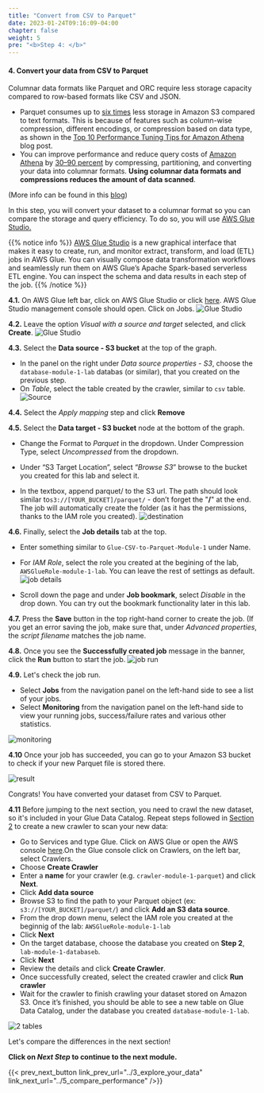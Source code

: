```yaml
---
title: "Convert from CSV to Parquet"
date: 2023-01-24T09:16:09-04:00
chapter: false
weight: 5
pre: "<b>Step 4: </b>"
---
```


#### 4. Convert your data from CSV to Parquet

Columnar data formats like Parquet and ORC require less storage capacity compared to row-based formats like CSV and JSON.

* Parquet consumes up to [six times](https://docs.aws.amazon.com/redshift/latest/dg/r_UNLOAD.html) less storage in Amazon S3 compared to text formats. This is because of features such as column-wise compression, different encodings, or compression based on data type, as shown in the [Top 10 Performance Tuning Tips for Amazon Athena](https://aws.amazon.com/blogs/big-data/top-10-performance-tuning-tips-for-amazon-athena/) blog post.
* You can improve performance and reduce query costs of [Amazon Athena](https://aws.amazon.com/athena/) by [30–90 percent](https://aws.amazon.com/athena/faqs/) by compressing, partitioning, and converting your data into columnar formats. **Using columnar data formats and compressions reduces the amount of data scanned**.

(More info can be found in this [blog](https://aws.amazon.com/blogs/architecture/optimizing-your-aws-infrastructure-for-sustainability-part-ii-storage/))

In this step, you will convert your dataset to a columnar format so you can compare the storage and query efficiency. To do so, you will use [AWS Glue Studio.](https://docs.aws.amazon.com/glue/latest/ug/what-is-glue-studio.html)

{{% notice info %}}
[AWS Glue Studio](https://docs.aws.amazon.com/glue/latest/ug/what-is-glue-studio.html) is a new graphical interface that makes it easy to create, run, and monitor extract, transform, and load (ETL) jobs in AWS Glue. You can visually compose data transformation workflows and seamlessly run them on AWS Glue’s Apache Spark-based serverless ETL engine. You can inspect the schema and data results in each step of the job.
{{% /notice %}}

**4.1.** On AWS Glue left bar, click on AWS Glue Studio or click [here](https://eu-central-1.console.aws.amazon.com/gluestudio/home?region=eu-central-1#/). AWS Glue Studio management console should open. Click on Jobs.
![Glue Studio](/Sustainability/200_different_datasets_and_their_use_case/Module_1/Images/9_1_GlueStudio.png)

**4.2.** Leave the option _Visual with a source and target_ selected, and click **Create**.
![Glue Studio](/Sustainability/200_different_datasets_and_their_use_case/Module_1/Images/9_2_CreateJob.png)

**4.3.** Select the **Data source - S3 bucket** at the top of the graph. 
* In the panel on the right under _Data source properties - S3_, choose the `database-module-1-lab` databas (or similar), that you created on the previous step. 
* On *Table*, select the table created by the crawler, similar to `csv` table.
![Source](/Sustainability/200_different_datasets_and_their_use_case/Module_1/Images/9_3_source.png)

**4.4.** Select the *Apply mapping* step and click **Remove**

**4.5.** Select the **Data target - S3 bucket** node at the bottom of the graph. 
* Change the Format to *Parquet* in the dropdown. Under Compression Type, select *Uncompressed* from the dropdown.

* Under “S3 Target Location”, select “*Browse S3*” browse to the bucket you created for this lab and select it. 

* In the textbox, append parquet/ to the S3 url. The path should look similar to`s3://[YOUR_BUCKET]/parquet/` - don’t forget the "**/**" at the end. The job will automatically create the folder (as it has the permissions, thanks to the IAM role you created).
![destination](/Sustainability/200_different_datasets_and_their_use_case/Module_1/Images/9_5_destination.png)

**4.6.** Finally, select the **Job details** tab at the top. 

* Enter something similar to `Glue-CSV-to-Parquet-Module-1` under Name.

* For *IAM Role*, select the role you created at the begining of the lab, `AWSGlueRole-module-1-lab`. You can leave the rest of settings as default.
![job details](/Sustainability/200_different_datasets_and_their_use_case/Module_1/Images/9_6_jobDetails.png)

* Scroll down the page and under **Job bookmark**, select *Disable* in the drop down. You can try out the bookmark functionality later in this lab.

**4.7.** Press the **Save** button in the top right-hand corner to create the job. (If you get an error saving the job, make sure that, under *Advanced properties*, the *script filename* matches the job name.

**4.8.** Once you see the **Successfully created job** message in the banner, click the **Run** button to start the job.
![job run](/Sustainability/200_different_datasets_and_their_use_case/Module_1/Images/9_7_runJob.png)

**4.9.** Let's check the job run.
* Select **Jobs** from the navigation panel on the left-hand side to see a list of your jobs.
* Select **Monitoring** from the navigation panel on the left-hand side to view your running jobs, success/failure rates and various other statistics. 

![monitoring](/Sustainability/200_different_datasets_and_their_use_case/Module_1/Images/9_8_monitoring.png)

**4.10** Once your job has succeeded, you can go to your Amazon S3 bucket to check if your new Parquet file is stored there. 

![result](/Sustainability/200_different_datasets_and_their_use_case/Module_1/Images/9_9_s3parquet.png)

Congrats! You have converted your dataset from CSV to Parquet. 

**4.11** Before jumping to the next section, you need to crawl the new dataset, so it's included in your Glue Data Catalog. Repeat steps followed in [Section 2](../Module_1/3_explore_your_data.md) to create a new crawler to scan your new data:

* Go to Services and type Glue. Click on AWS Glue or open the AWS console [here](https://eu-central-1.console.aws.amazon.com/glue/home?region=eu-central-1#/v2/home).On the Glue console click on Crawlers, on the left bar, select Crawlers.
* Choose **Create Crawler**
* Enter a **name** for your crawler (e.g. `crawler-module-1-parquet`) and click **Next**.
* Click **Add data source**
* Browse S3 to find the path to your Parquet object (ex: `s3://[YOUR_BUCKET]/parquet/`) and click **Add an S3 data source**. 
* From the drop down menu, select the IAM role you created at the beginnig of the lab: `AWSGlueRole-module-1-lab`
* Click **Next**
* On the target database, choose the database you created on **Step 2**,  `lab-module-1-databaseb`.
* Click **Next**
* Review the details and click **Create Crawler**.
* Once successfully created, select the created crawler and click **Run crawler**
* Wait for the crawler to finish crawling your dataset stored on Amazon S3. Once it’s finished, you should be able to see a new table on Glue Data Catalog, under the database you created `database-module-1-lab`. 

![2 tables](/Sustainability/200_different_datasets_and_their_use_case/Module_1/Images/9_10_2tables.png)


Let's compare the differences in the next section!

**Click on *Next Step* to continue to the next module.**

{{< prev_next_button link_prev_url="../3_explore_your_data" link_next_url="../5_compare_performance" />}}


